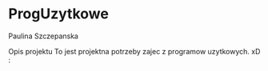 # ProgUzytkowe
Paulina Szczepanska

Opis projektu
To jest projektna potrzeby zajec z programow uzytkowych. xD :